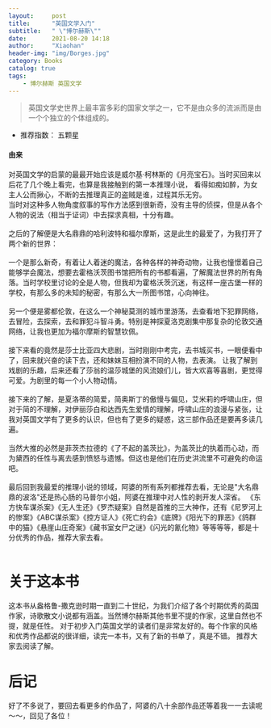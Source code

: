 ```yaml
---
layout:     post
title:      "英国文学入门"
subtitle:   " \"博尔赫斯\""
date:       2021-08-20 14:18
author:     "Xiaohan"
header-img: "img/Borges.jpg"
category: Books
catalog: true
tags:
    - 博尔赫斯 英国文学
---
```



> 英国文学史世界上最丰富多彩的国家文学之一，它不是由众多的流派而是由一个个独立的个体组成的。

* 推荐指数： 五颗星

#### 由来

对英国文学的启蒙的最最开始应该是威尔基·柯林斯的《月亮宝石》。当时买回来以后花了几个晚上看完，也算是我接触到的第一本推理小说，
看得如痴如醉，为女主人公而揪心，不断的去推理真正的盗贼是谁，过程其乐无穷。<br>
当时对这种多人物角度叙事的写作方法感到很新奇，没有主导的侦探，但是从各个人物的说法（相当于证词）中去探求真相，十分有趣。
<br>
<br>
之后的了解便是大名鼎鼎的哈利波特和福尔摩斯，这是此生的最爱了，为我打开了两个新的世界：<br>
<br>
一个是那么新奇，有着让人着迷的魔法，各种各样的神奇动物，让我也憧憬着自己能够学会魔法，想要去霍格沃茨图书馆把所有的书都看遍，了解魔法世界的所有角落。当时学校里讨论的全是人物，但我却为霍格沃茨沉迷，有这样一座古堡一样的学校，有那么多的未知的秘密，有那么大一所图书馆，心向神往。
<br>
<br>
另一个便是雾都伦敦，在这么一个神秘莫测的城市里游荡，去查看地下犯罪网络，去冒险，去探索，去和罪犯斗智斗勇。特别是神探夏洛克剧集中那复杂的伦敦交通网络，让我也更加为福尔摩斯的智慧钦佩。
<br>
<br>
接下来看的竟然是莎士比亚四大悲剧，当时刚刚中考完，去书城买书，一眼便看中了，回来就兴奋的读下去，还和妹妹互相扮演不同的人物，去表演。
让我了解到戏剧的乐趣，后来还看了莎翁的温莎城堡的风流娘们儿，皆大欢喜等喜剧，更觉得可爱。为剧里的每一个小人物动情。
<br>
<br>
接下来的了解，是夏洛蒂的简爱，简奥斯丁的傲慢与偏见，艾米莉的呼啸山庄，但对于简的不理解，对伊丽莎白和达西先生爱情的理解，呼啸山庄的浪漫与紧张，让我对英国文学有了更多的认识，但也有了更多的疑惑，这三部作品还是要再多读几遍。
<br>
<br>
当然大推的必然是菲茨杰拉德的《了不起的盖茨比》，为盖茨比的执着而心动，而为黛西的任性与离去感到愤怒与遗憾。但这也是他们在历史洪流里不可避免的命运吧。
<br>
<br>
最后回到我最爱的推理小说的领域，阿婆的所有系列都推荐去看，无论是"大名鼎鼎的波洛"还是热心肠的马普尔小姐，阿婆在推理中对人性的剥开发人深省。
《东方快车谋杀案》《无人生还》《罗杰疑案》自然是首推的三大神作，还有《尼罗河上的惨案》《ABC谋杀案》《控方证人》《死亡约会》《底牌》《阳光下的罪恶》《鸽群中的猫》《悬崖山庄奇案》《藏书室女尸之谜》《闪光的氰化物》等等等等，都是十分优秀的作品，推荐大家去看。
<br>
<br>

# 关于这本书

这本书从盎格鲁-撒克逊时期一直到二十世纪，为我们介绍了各个时期优秀的英国作家，诗歌散文小说都有涵盖。当然博尔赫斯其他书里不提的作家，这里自然也不提，就是任性。
对于初步入门英国文学的读者们是非常友好的。每个作家的风格和优秀作品都说的很详细，读完一本书，又有了新的书单了，真是不错。
推荐大家去阅读了解。

# 后记

好了不多说了，要回去看更多的作品了，阿婆的八十余部作品还等着我一一去读呢～～，回见了各位！

